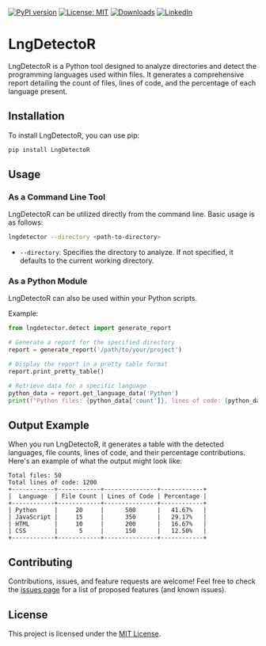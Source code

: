 [![PyPI version](https://badge.fury.io/py/LngDetectoR.svg)](https://badge.fury.io/py/LngDetectoR)
[![License: MIT](https://img.shields.io/badge/License-MIT-yellow.svg)](https://opensource.org/licenses/MIT)
[![Downloads](https://static.pepy.tech/badge/lngdetector)](https://pepy.tech/project/lngdetector)
[![LinkedIn](https://img.shields.io/badge/LinkedIn-blue)](https://www.linkedin.com/in/eugene-evstafev-716669181/)

# LngDetectoR

LngDetectoR is a Python tool designed to analyze directories and detect the programming languages used within files. It generates a comprehensive report detailing the count of files, lines of code, and the percentage of each language present.

## Installation

To install LngDetectoR, you can use pip:

```bash
pip install LngDetectoR
```

## Usage

### As a Command Line Tool

LngDetectoR can be utilized directly from the command line. Basic usage is as follows:

```bash
lngdetector --directory <path-to-directory>
```

- `--directory`: Specifies the directory to analyze. If not specified, it defaults to the current working directory.

### As a Python Module

LngDetectoR can also be used within your Python scripts.

Example:

```python
from lngdetector.detect import generate_report

# Generate a report for the specified directory
report = generate_report('/path/to/your/project')

# Display the report in a pretty table format
report.print_pretty_table()

# Retrieve data for a specific language
python_data = report.get_language_data('Python')
print(f"Python files: {python_data['count']}, lines of code: {python_data['lines']}")
```

## Output Example

When you run LngDetectoR, it generates a table with the detected languages, file counts, lines of code, and their percentage contributions. Here's an example of what the output might look like:

```
Total files: 50
Total lines of code: 1200
+------------+------------+---------------+------------+
|  Language  | File Count | Lines of Code | Percentage |
+------------+------------+---------------+------------+
| Python     |     20     |      500      |   41.67%   |
| JavaScript |     15     |      350      |   29.17%   |
| HTML       |     10     |      200      |   16.67%   |
| CSS        |      5     |      150      |   12.50%   |
+------------+------------+---------------+------------+
```

## Contributing

Contributions, issues, and feature requests are welcome! Feel free to check the [issues page](https://github.com/chigwell/langdetector/issues) for a list of proposed features (and known issues).

## License

This project is licensed under the [MIT License](https://choosealicense.com/licenses/mit/).
